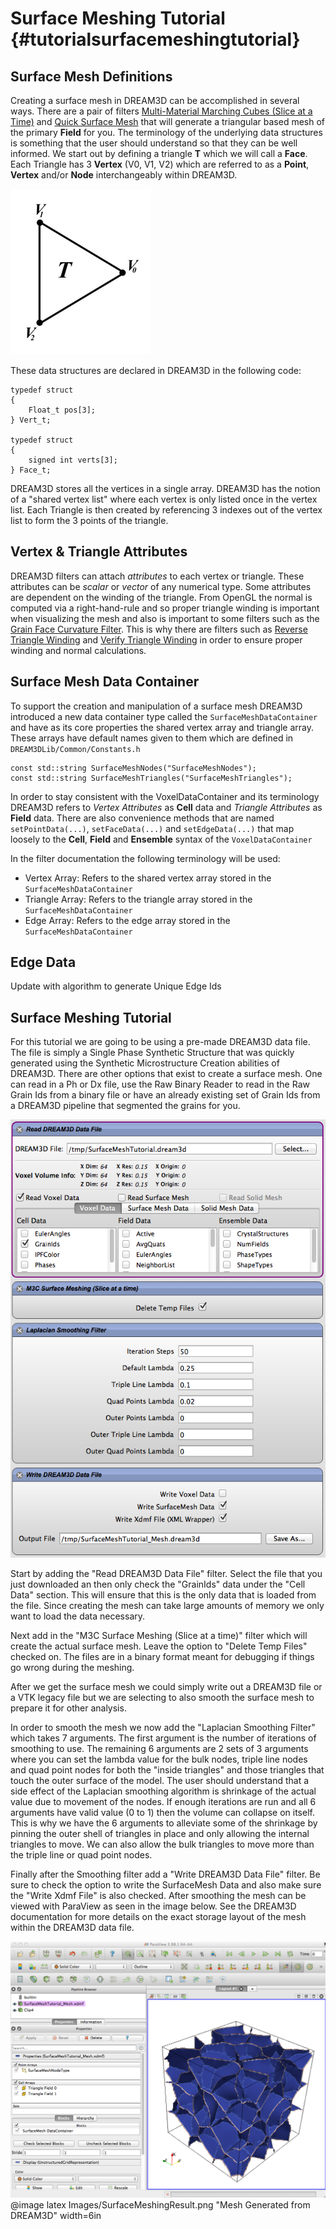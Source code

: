 Surface Meshing Tutorial {#tutorialsurfacemeshingtutorial}
========

## Surface Mesh Definitions
Creating a surface mesh in DREAM3D can be accomplished in several ways. There are a pair of filters [Multi-Material Marching Cubes (Slice at a Time)](#m3cslicebyslice) and [Quick Surface Mesh](#quicksurfacemesh) that will generate a triangular based mesh of the primary **Field** for you. The terminology of the underlying data structures is something that the user should understand so that they can be well informed. We start out by defining a triangle **T**  which we will call a  **Face**. Each Triangle has 3 **Vertex** (V0, V1, V2) which are  referred to as a **Point**, **Vertex** and/or **Node** interchangeably within DREAM3D.

![Triangle/Face](Images/TriangleSmall.png)

These data structures are declared in DREAM3D in the following code:

    typedef struct
    {
        Float_t pos[3];
    } Vert_t;

    typedef struct
    {
        signed int verts[3];
    } Face_t;

DREAM3D stores all the vertices in a single array. DREAM3D has the notion of a "shared vertex list" where each vertex is only listed once in the vertex list. Each Triangle is then created by referencing 3 indexes out of the vertex list to form the 3 points of the triangle.

## Vertex & Triangle Attributes
DREAM3D filters can attach _attributes_ to each vertex or triangle. These attributes can be _scalar_ or _vector_ of any numerical type. Some attributes are dependent on the winding of the triangle. From OpenGL the normal is computed via a right-hand-rule and so proper triangle winding is important when visualizing the mesh and also is important to some filters such as the [Grain Face Curvature Filter](#grainfacecurvaturefilter). This is why there are filters such as [Reverse Triangle Winding](#reversetrianglewinding) and [Verify Triangle Winding](#verifytrianglewinding) in order to ensure proper winding and normal calculations.

## Surface Mesh Data Container
To support the creation and manipulation of a surface mesh DREAM3D introduced a new data container type called the ``SurfaceMeshDataContainer`` and have as its core properties the shared vertex array and triangle array. These arrays have default names given to them which are defined in ``DREAM3DLib/Common/Constants.h``

    const std::string SurfaceMeshNodes("SurfaceMeshNodes");
    const std::string SurfaceMeshTriangles("SurfaceMeshTriangles");

In order to stay consistent with the VoxelDataContainer and its terminology DREAM3D refers to _Vertex Attributes_ as **Cell** data and _Triangle Attributes_ as **Field** data. There are also convenience methods that are named ``setPointData(...)``, ``setFaceData(...)`` and ``setEdgeData(...)`` that map loosely to the **Cell**, **Field** and **Ensemble** syntax of the ``VoxelDataContainer``

In the filter documentation the following terminology will be used:

+ Vertex Array: Refers to the shared vertex array stored in the ``SurfaceMeshDataContainer``
+ Triangle Array:  Refers to the triangle array stored in the ``SurfaceMeshDataContainer``
+ Edge Array: Refers to the edge array stored in the ``SurfaceMeshDataContainer``


## Edge Data
 Update with algorithm to generate Unique Edge Ids


## Surface Meshing Tutorial
For this tutorial we are going to be using a pre-made DREAM3D data file. The file is simply a Single Phase Synthetic Structure that was quickly generated using the Synthetic Microstructure Creation abilities of DREAM3D. There are other options that exist to create a surface mesh. One can read in a Ph or Dx file, use the Raw Binary Reader to read in the Raw Grain Ids from a binary file or have an already existing set of Grain Ids from a DREAM3D pipeline that segmented the grains for you.

![Surface Meshing Pipeline](Images/SurfaceMeshingPipeline.png)

Start by adding the "Read DREAM3D Data File" filter. Select the file that you just downloaded an then only check the "GrainIds" data under the "Cell Data" section. This will ensure that this is the only data that is loaded from the file. Since creating the mesh can take large amounts of memory we only want to load the data necessary. 

Next add in the "M3C Surface Meshing (Slice at a time)" filter which will create the actual surface mesh. Leave the option to "Delete Temp Files" checked on. The files are in a binary format meant for debugging if things go wrong during the meshing.

After we get the surface mesh we could simply write out a DREAM3D file or a VTK legacy file but we are selecting to also smooth the surface mesh to prepare it for other analysis.

In order to smooth the mesh we now add the "Laplacian Smoothing Filter" which takes 7 arguments. The first argument is the number of iterations of smoothing to use. The remaining 6 arguments are 2 sets of 3 arguments where you can set the lambda value for the bulk nodes, triple line nodes and quad point nodes for both the "inside triangles" and those triangles that touch the outer surface of the model. The user should understand that a side effect of the Laplacian smoothing algorithm is shrinkage of the actual value due to movement of the nodes. If enough iterations are run and all 6 arguments have valid value (0 to 1) then the volume can collapse on itself. This is why we have the 6 arguments to alleviate some of the shrinkage by pinning the outer shell of triangles in place and only allowing the internal triangles to move. We can also allow the bulk triangles to move more than the triple line or quad point nodes.

Finally after the Smoothing filter add a "Write DREAM3D Data File" filter. Be sure to check the option to write the SurfaceMesh Data and also make sure the "Write Xdmf File" is also checked. After smoothing the mesh can be viewed with ParaView as seen in the image below. See the DREAM3D documentation for more details on the exact storage layout of the mesh within the DREAM3D data file.

![Surface Meshing Resulting Mesh](Images/SurfaceMeshingResult.png)
@image latex Images/SurfaceMeshingResult.png "Mesh Generated from DREAM3D" width=6in
